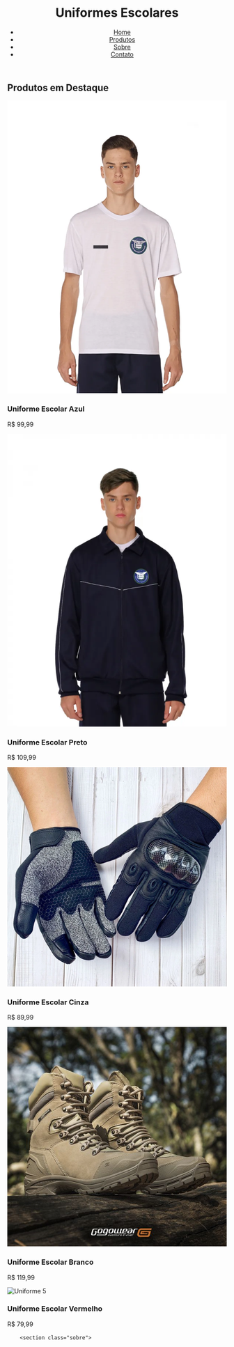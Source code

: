 <!DOCTYPE html>
<html lang="pt-br">
<head>
    <meta charset="UTF-8">
    <meta name="viewport" content="width=device-width, initial-scale=1.0">
    <title> Venda de Uniformes Escolares </title>
    <link rel="stylesheet" href="styles.css">
</head>
<body>
    <header>
        <div class="container">
            <h1>Uniformes Escolares</h1>
            <nav>
                <ul>
                    <li><a href="#">Home</a></li>
                    <li><a href="#">Produtos</a></li>
                    <li><a href="#">Sobre</a></li>
                    <li><a href="#">Contato</a></li>
                </ul>
            </nav>
        </div>
    </header>
            <h2>Produtos em Destaque</h2>
            <div class="produto">
                <img src="camiseta_manga_curta_colegio_civico_militar_1885_1_f071fc7256da2f8c2ed5ff52b3252a63.webp" alt="camisa">
                <h3>Uniforme Escolar Azul</h3>
                <p class="preco">R$ 99,99</p>
            </div>
            <div class="produto">
                <img src="blusa_helanca_colegio_civico_militar_1881_1_94987fe9a0136e998e7dd5e5ca58e221.webp" alt="blusa">
                <h3>Uniforme Escolar Preto</h3>
                <p class="preco">R$ 109,99</p>
            </div>
            <div class="produto">
                <img src="Sf46e86e02f01472f8f0f8a67a99f2d995.jpg_640x640Q90.jpg_.webp" alt="luva">
                <h3>Uniforme Escolar Cinza</h3>
                <p class="preco">R$ 89,99</p>
            </div>
            <div class="produto">
                <img src="bota tatica.jpg" alt="bota">
                <h3>Uniforme Escolar Branco</h3>
                <p class="preco">R$ 119,99</p>
            </div>
            <div class="produto">
                <img src="(produto5.jpg)" alt="Uniforme 5">
                <h3>Uniforme Escolar Vermelho</h3>
                <p class="preco">R$ 79,99</p>
            </div>
        </section>

        <section class="sobre">
        
